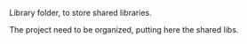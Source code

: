 ﻿Library folder, to store shared libraries.

The project need to be organized, putting here the shared libs.